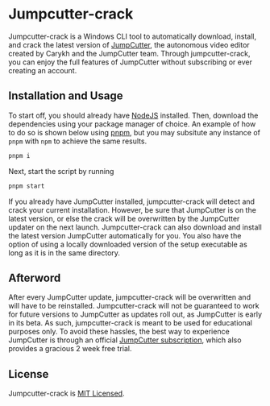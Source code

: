 # Jumpcutter-crack

Jumpcutter-crack is a Windows CLI tool to automatically download, install, and crack the latest version of [JumpCutter](https://jumpcutter.com/), the autonomous video editor created by Carykh and the JumpCutter team. Through jumpcutter-crack, you can enjoy the full features of JumpCutter without subscribing or ever creating an account.

## Installation and Usage

To start off, you should already have [NodeJS](https://nodejs.org) installed. Then, download the dependencies using your package manager of choice. An example of how to do so is shown below using [pnpm](https://pnpm.io), but you may subsitute any instance of `pnpm` with `npm` to achieve the same results.

```bash
pnpm i
```

Next, start the script by running

```bash
pnpm start
```

If you already have JumpCutter installed, jumpcutter-crack will detect and crack your current installation. However, be sure that JumpCutter is on the latest version, or else the crack will be overwritten by the JumpCutter updater on the next launch. Jumpcutter-crack can also download and install the latest version JumpCutter automatically for you. You also have the option of using a locally downloaded version of the setup executable as long as it is in the same directory.

## Afterword

After every JumpCutter update, jumpcutter-crack will be overwritten and will have to be reinstalled. Jumpcutter-crack will not be guaranteed to work for future versions to JumpCutter as updates roll out, as JumpCutter is early in its beta. As such, jumpcutter-crack is meant to be used for educational purposes only. To avoid these hassles, the best way to experience JumpCutter is through an official [JumpCutter subscription](https://jumpcutter.com/pricing), which also provides a gracious 2 week free trial.

## License

Jumpcutter-crack is [MIT Licensed](https://github.com/dylan-dang/jumpcutter-crack/blob/master/LICENSE).
